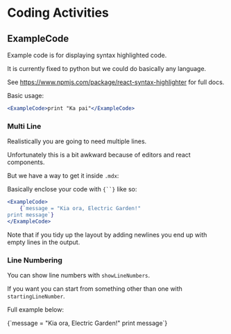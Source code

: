 # Coding Activities

## ExampleCode

Example code is for displaying syntax highlighted code.

It is currently fixed to python but we could do basically any language.

See https://www.npmjs.com/package/react-syntax-highlighter for full docs.

Basic usage:

```jsx
<ExampleCode>print "Ka pai"</ExampleCode>
```

### Multi Line

Realistically you are going to need multiple lines.

Unfortunately this is a bit awkward because of editors and react components.

But we have a way to get it inside `.mdx`:

Basically enclose your code with ` {``} ` like so:

```jsx
<ExampleCode>
    {`message = "Kia ora, Electric Garden!"
print message`}
</ExampleCode>
```

Note that if you tidy up the layout by adding newlines you end up with empty lines in the output.

### Line Numbering

You can show line numbers with `showLineNumbers`.

If you want you can start from something other than one with `startingLineNumber`.

Full example below:

<ExampleCode showLineNumbers startingLineNumber={15}>
    {`message = "Kia ora, Electric Garden!"
print message`}
</ExampleCode>
